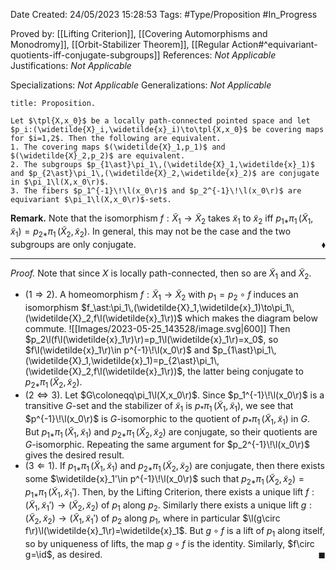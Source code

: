 <div class="topSpace"></div>

Date Created: 24/05/2023 15:28:53
Tags: #Type/Proposition #In_Progress

Proved by: [[Lifting Criterion]], [[Covering Automorphisms and Monodromy]], [[Orbit-Stabilizer Theorem]], [[Regular Action#^equivariant-quotients-iff-conjugate-subgroups]]
References: <i>Not Applicable</i>
Justifications: <i>Not Applicable</i>

Specializations: <i>Not Applicable</i>
Generalizations: <i>Not Applicable</i>

``` ad-Proposition
title: Proposition.

Let $\tpl{X,x_0}$ be a locally path-connected pointed space and let $p_i:(\widetilde{X}_i,\widetilde{x}_i)\to\tpl{X,x_0}$ be covering maps for $i=1,2$. Then the following are equivalent.
1. The covering maps $(\widetilde{X}_1,p_1)$ and $(\widetilde{X}_2,p_2)$ are equivalent.
2. The subgroups $p_{1\ast}\pi_1\,(\widetilde{X}_1,\widetilde{x}_1)$ and $p_{2\ast}\pi_1\,(\widetilde{X}_2,\widetilde{x}_2)$ are conjugate in $\pi_1\l(X,x_0\r)$.
3. The fibers $p_1^{-1}\!\l(x_0\r)$ and $p_2^{-1}\!\l(x_0\r)$ are equivariant $\pi_1\l(X,x_0\r)$-sets.

```

<b>Remark.</b> Note that the isomorphism $f:\widetilde{X}_1\to\widetilde{X}_2$ takes $\widetilde{x}_1$ to $\widetilde{x}_2$ iff $p_{1\ast}\pi_1\,(\widetilde{X}_1,\widetilde{x}_1)=p_{2\ast}\pi_1\,(\widetilde{X}_2,\widetilde{x}_2)$. In general, this may not be the case and the two subgroups are only conjugate.<span style="float:right;">$\blacklozenge$</span>

---

<i>Proof.</i> Note that since $X$ is locally path-connected, then so are $\widetilde{X}_1$ and $\widetilde{X}_2$.
* ($1\Rightarrow2$). A homeomorphism $f:\widetilde{X}_1\to\widetilde{X}_2$ with $p_1=p_2\circ f$ induces an isomorphism $f_\ast:\pi_1\,(\widetilde{X}_1,\widetilde{x}_1)\to\pi_1\,(\widetilde{X}_2,f\l(\widetilde{x}_1\r))$ which makes the diagram below commute.
![[Images/2023-05-25_143528/image.svg|600]] Then $p_2\l(f\l(\widetilde{x}_1\r)\r)=p_1\l(\widetilde{x}_1\r)=x_0$, so $f\l(\widetilde{x}_1\r)\in p^{-1}\!\l(x_0\r)$ and $p_{1\ast}\pi_1\,(\widetilde{X}_1,\widetilde{x}_1)=p_{2\ast}\pi_1\,(\widetilde{X}_2,f\l(\widetilde{x}_1\r))$, the latter being conjugate to $p_{2\ast}\pi_1\,(\widetilde{X}_2,\widetilde{x}_2)$.
* ($2\Leftrightarrow3$). Let $G\coloneqq\pi_1\l(X,x_0\r)$. Since $p_1^{-1}\!\l(x_0\r)$ is a transitive $G$-set and the stabilizer of $\widetilde{x}_1$ is $p_\ast\pi_1\,(\widetilde{X}_1,\widetilde{x}_1)$, we see that $p^{-1}\!\l(x_0\r)$ is $G$-isomorphic to the quotient of $p_\ast\pi_1\,(\widetilde{X}_1,\widetilde{x}_1)$ in $G$. But $p_{1\ast}\pi_1\,(\widetilde{X}_1,\widetilde{x}_1)$ and $p_{2\ast}\pi_1\,(\widetilde{X}_2,\widetilde{x}_2)$ are conjugate, so their quotients are $G$-isomorphic. Repeating the same argument for $p_2^{-1}\!\l(x_0\r)$ gives the desired result.
* ($3\Leftarrow1$). If $p_{1\ast}\pi_1\,(\widetilde{X}_1,\widetilde{x}_1)$ and $p_{2\ast}\pi_1\,(\widetilde{X}_2,\widetilde{x}_2)$ are conjugate, then there exists some $\widetilde{x}_1'\in p^{-1}\!\l(x_0\r)$ such that $p_{2\ast}\pi_1\,(\widetilde{X}_2,\widetilde{x}_2)=p_{1\ast}\pi_1\,(\widetilde{X}_1,\widetilde{x}_1')$. Then, by the Lifting Criterion, there exists a unique lift $f:(\widetilde{X}_1,\widetilde{x}_1')\to(\widetilde{X}_2,\widetilde{x}_2)$ of $p_1$ along $p_2$. Similarly there exists a unique lift $g:(\widetilde{X}_2,\widetilde{x}_2)\to(\widetilde{X}_1,\widetilde{x}_1')$ of $p_2$ along $p_1$, where in particular $\l(g\circ f\r)\l(\widetilde{x}_1\r)=\widetilde{x}_1$. But $g\circ f$ is a lift of $p_1$ along itself, so by uniqueness of lifts, the map $g\circ f$ is the identity. Similarly, $f\circ g=\id$, as desired.<span style="float:right;">$\blacksquare$</span>
